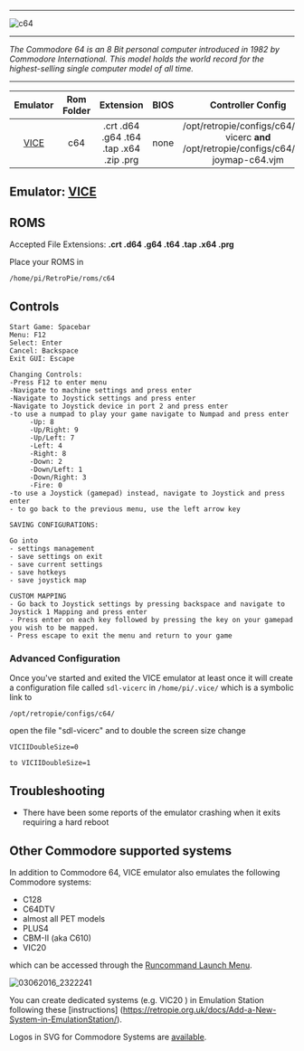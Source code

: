 ***
![c64](https://cloud.githubusercontent.com/assets/10035308/12191151/2f3aaf48-b58e-11e5-92e5-b39455579c63.png)
***
_The Commodore 64 is an 8 Bit personal computer introduced in 1982 by Commodore International. This model holds the world record for the highest-selling single computer model of all time._
***

| Emulator | Rom Folder | Extension | BIOS |  Controller Config |
| :---: | :---: | :---: | :---: | :---: |
| [VICE](http://vice-emu.sourceforge.net/) | c64 | .crt .d64 .g64 .t64 .tap .x64 .zip .prg | none | /opt/retropie/configs/c64/sdl-vicerc **and** /opt/retropie/configs/c64/sdl-joymap-c64.vjm|

## Emulator: [VICE](http://vice-emu.sourceforge.net/)

## ROMS
Accepted File Extensions: **.crt .d64 .g64 .t64 .tap .x64 .prg**

Place your ROMS in
```shell
/home/pi/RetroPie/roms/c64
```
## Controls
```shell
Start Game: Spacebar
Menu: F12
Select: Enter
Cancel: Backspace
Exit GUI: Escape

Changing Controls:
-Press F12 to enter menu
-Navigate to machine settings and press enter
-Navigate to Joystick settings and press enter
-Navigate to Joystick device in port 2 and press enter
-to use a numpad to play your game navigate to Numpad and press enter
     -Up: 8
     -Up/Right: 9
     -Up/Left: 7
     -Left: 4
     -Right: 8
     -Down: 2
     -Down/Left: 1
     -Down/Right: 3
     -Fire: 0
-to use a Joystick (gamepad) instead, navigate to Joystick and press enter
- to go back to the previous menu, use the left arrow key

SAVING CONFIGURATIONS:

Go into 
- settings management
- save settings on exit
- save current settings
- save hotkeys
- save joystick map

CUSTOM MAPPING
- Go back to Joystick settings by pressing backspace and navigate to Joystick 1 Mapping and press enter
- Press enter on each key followed by pressing the key on your gamepad you wish to be mapped.
- Press escape to exit the menu and return to your game
```
### Advanced Configuration
Once you've started and exited the VICE emulator at least once it will create a configuration file called `sdl-vicerc` in `/home/pi/.vice/` which is a symbolic link to 
```shell
/opt/retropie/configs/c64/ 
```
open the file "sdl-vicerc" and to double the screen size change
```shell 
VICIIDoubleSize=0
 
to VICIIDoubleSize=1 
```
## Troubleshooting
* There have been some reports of the emulator crashing when it exits requiring a hard reboot

## Other Commodore supported systems
In addition to Commodore 64, VICE emulator also emulates the following Commodore systems: 

- C128
- C64DTV
- almost all PET models
- PLUS4
- CBM-II (aka C610) 
- VIC20

which can be accessed through the [Runcommand Launch Menu](Runcommand).

![03062016_2322241](https://cloud.githubusercontent.com/assets/10035308/13558061/dc5eeade-e3b7-11e5-94cc-4891ccafe15a.png)

You can create dedicated systems (e.g. VIC20 ) in Emulation Station following these [instructions] (https://retropie.org.uk/docs/Add-a-New-System-in-EmulationStation/).

Logos in SVG for Commodore Systems are [available](https://retropie.org.uk/forum/topic/3226/es-custom-svg-logo-pack-includes-specific-mame-logos).